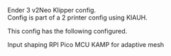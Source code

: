 Ender 3 v2Neo Klipper config.  
Config is part of a 2 printer config using KIAUH.

This config has the following configured.

Input shaping
RPI Pico MCU
KAMP for adaptive mesh
